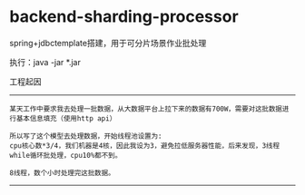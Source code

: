 # backend-sharding-processor

spring+jdbctemplate搭建，用于可分片场景作业批处理

执行：java -jar *.jar

工程起因

---
```
某天工作中要求我去处理一批数据，从大数据平台上拉下来的数据有700W，需要对这批数据进行基本信息填充（使用http api）

所以写了这个模型去处理数据，开始线程池设置为:
cpu核心数*3/4，我们机器是4核，因此我设为3，避免拉低服务器性能，后来发现，3线程while循环批处理，cpu10%都不到。

8线程，数个小时处理完这批数据。
```


---

